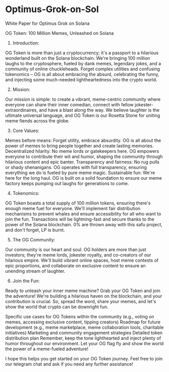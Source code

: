# Optimus-Grok-on-Sol
White Paper for Optimus Grok on Solana

OG Token: 100 Million Memes, Unleashed on Solana

1. Introduction:

OG Token is more than just a cryptocurrency; it's a passport to a hilarious wonderland built on the Solana blockchain. We're bringing 100 million laughs to the cryptosphere, fueled by dank memes, legendary jokes, and a community of online chuckleheads. Forget complex utilities and confusing tokenomics – OG is all about embracing the absurd, celebrating the funny, and injecting some much-needed lightheartedness into the crypto world.

2. Mission:

Our mission is simple: to create a vibrant, meme-centric community where everyone can share their inner comedian, connect with fellow jokester-extraordinaires, and have a blast along the way. We believe laughter is the ultimate universal language, and OG Token is our Rosetta Stone for uniting meme fiends across the globe.

3. Core Values:

Memes before means: Forget utility, embrace absurdity. OG is all about the power of memes to bring people together and create lasting memories.
Decentralized hilarity: No meme lords or gatekeepers here. OG empowers everyone to contribute their wit and humor, shaping the community through hilarious content and epic banter.
Transparency and fairness: No rug pulls or shady shenanigans. OG operates with full transparency, ensuring everything we do is fueled by pure meme magic.
Sustainable fun: We're here for the long haul. OG is built on a solid foundation to ensure our meme factory keeps pumping out laughs for generations to come.

4. Tokenomics:

OG Token boasts a total supply of 100 million tokens, ensuring there's enough meme fuel for everyone. We'll implement fair distribution mechanisms to prevent whales and ensure accessibility for all who want to join the fun. Transactions will be lightning-fast and secure thanks to the power of the Solana blockchain. 0% are thrown away with this safu project, and don't forget, LP is burnt.

5. The OG Community:

Our community is our heart and soul. OG holders are more than just investors; they're meme lords, jokester royalty, and co-creators of our hilarious empire. We'll build vibrant online spaces, host meme contests of epic proportions, and collaborate on exclusive content to ensure an unending stream of laughter.

6. Join the Fun:

Ready to unleash your inner meme machine? Grab your OG Token and join the adventure! We're building a hilarious haven on the blockchain, and your contribution is crucial. So, spread the word, share your memes, and let's show the world that crypto can be downright fun.


Specific use cases for OG Tokens within the community (e.g., voting on memes, accessing exclusive content, tipping creators)
Roadmap for future development (e.g., meme marketplace, meme collaboration tools, charitable initiatives)
Marketing and community engagement strategies
Detailed token distribution plan
Remember, keep the tone lighthearted and inject plenty of humor throughout our environment. Let your OG flag fly and show the world the power of a meme-fueled adventure!

I hope this helps you get started on your OG Token journey. Feel free to join our telegram chat and ask if you need any further assistance!

